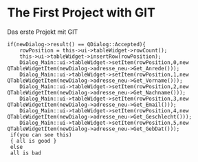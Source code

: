 # The First Project with GIT
 Das erste Projekt mit GIT

    if(newDialog->result() == QDialog::Accepted){
        rowPosition = this->ui->tableWidget->rowCount();
        this->ui->tableWidget->insertRow(rowPosition);
        Dialog_Main::ui->tableWidget->setItem(rowPosition,0,new QTableWidgetItem(newDialog->adresse_neu->Get_Anrede()));
        Dialog_Main::ui->tableWidget->setItem(rowPosition,1,new QTableWidgetItem(newDialog->adresse_neu->Get_Vorname()));
        Dialog_Main::ui->tableWidget->setItem(rowPosition,2,new QTableWidgetItem(newDialog->adresse_neu->Get_Nachname()));
        Dialog_Main::ui->tableWidget->setItem(rowPosition,3,new QTableWidgetItem(newDialog->adresse_neu->Get_Email()));
        Dialog_Main::ui->tableWidget->setItem(rowPosition,4,new QTableWidgetItem(newDialog->adresse_neu->Get_Geschlecht()));
        Dialog_Main::ui->tableWidget->setItem(rowPosition,5,new QTableWidgetItem(newDialog->adresse_neu->Get_GebDat()));
     if(you can see this)
     { all is good }
     else
     all is bad
